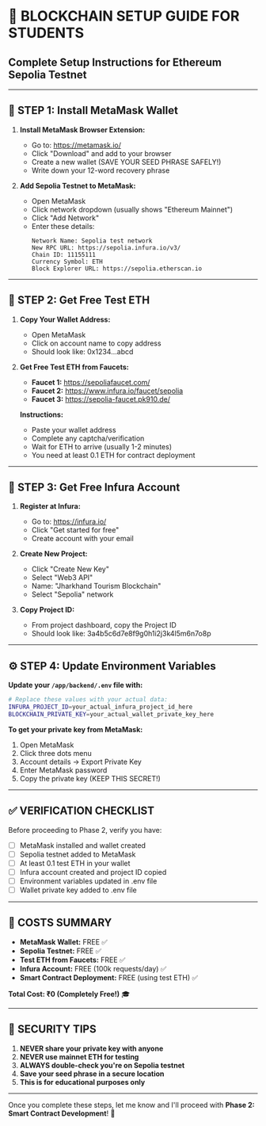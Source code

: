 # 🚀 BLOCKCHAIN SETUP GUIDE FOR STUDENTS
## Complete Setup Instructions for Ethereum Sepolia Testnet

---

## 📱 **STEP 1: Install MetaMask Wallet**

1. **Install MetaMask Browser Extension:**
   - Go to: https://metamask.io/
   - Click "Download" and add to your browser
   - Create a new wallet (SAVE YOUR SEED PHRASE SAFELY!)
   - Write down your 12-word recovery phrase

2. **Add Sepolia Testnet to MetaMask:**
   - Open MetaMask
   - Click network dropdown (usually shows "Ethereum Mainnet")
   - Click "Add Network"
   - Enter these details:
     ```
     Network Name: Sepolia test network
     New RPC URL: https://sepolia.infura.io/v3/
     Chain ID: 11155111
     Currency Symbol: ETH
     Block Explorer URL: https://sepolia.etherscan.io
     ```

---

## 🚰 **STEP 2: Get Free Test ETH**

1. **Copy Your Wallet Address:**
   - Open MetaMask
   - Click on account name to copy address
   - Should look like: 0x1234...abcd

2. **Get Free Test ETH from Faucets:**
   - **Faucet 1:** https://sepoliafaucet.com/
   - **Faucet 2:** https://www.infura.io/faucet/sepolia
   - **Faucet 3:** https://sepolia-faucet.pk910.de/
   
   **Instructions:**
   - Paste your wallet address
   - Complete any captcha/verification
   - Wait for ETH to arrive (usually 1-2 minutes)
   - You need at least 0.1 ETH for contract deployment

---

## 🔗 **STEP 3: Get Free Infura Account**

1. **Register at Infura:**
   - Go to: https://infura.io/
   - Click "Get started for free"
   - Create account with your email

2. **Create New Project:**
   - Click "Create New Key"
   - Select "Web3 API"
   - Name: "Jharkhand Tourism Blockchain"
   - Select "Sepolia" network

3. **Copy Project ID:**
   - From project dashboard, copy the Project ID
   - Should look like: 3a4b5c6d7e8f9g0h1i2j3k4l5m6n7o8p

---

## ⚙️ **STEP 4: Update Environment Variables**

**Update your `/app/backend/.env` file with:**

```bash
# Replace these values with your actual data:
INFURA_PROJECT_ID=your_actual_infura_project_id_here
BLOCKCHAIN_PRIVATE_KEY=your_actual_wallet_private_key_here
```

**To get your private key from MetaMask:**
1. Open MetaMask
2. Click three dots menu
3. Account details → Export Private Key
4. Enter MetaMask password
5. Copy the private key (KEEP THIS SECRET!)

---

## ✅ **VERIFICATION CHECKLIST**

Before proceeding to Phase 2, verify you have:

- [ ] MetaMask installed and wallet created
- [ ] Sepolia testnet added to MetaMask
- [ ] At least 0.1 test ETH in your wallet
- [ ] Infura account created and project ID copied
- [ ] Environment variables updated in .env file
- [ ] Wallet private key added to .env file

---

## 🎯 **COSTS SUMMARY**

- **MetaMask Wallet:** FREE ✅
- **Sepolia Testnet:** FREE ✅
- **Test ETH from Faucets:** FREE ✅
- **Infura Account:** FREE (100k requests/day) ✅
- **Smart Contract Deployment:** FREE (using test ETH) ✅

**Total Cost: ₹0 (Completely Free!)** 🎓

---

## 🚨 **SECURITY TIPS**

1. **NEVER share your private key with anyone**
2. **NEVER use mainnet ETH for testing**
3. **ALWAYS double-check you're on Sepolia testnet**
4. **Save your seed phrase in a secure location**
5. **This is for educational purposes only**

---

Once you complete these steps, let me know and I'll proceed with **Phase 2: Smart Contract Development**! 🚀